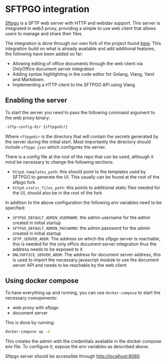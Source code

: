 # SFTPGO integration

[Sftpgo](https://github.com/drakkan/sftpgo) is a SFTP web server with HTTP and webdav support. This server is integrated in web3 proxy, providing a simple to use web client that allows users to manage and share their files.

The integration is done through our own fork of the project found [here](https://github.com/freeflowuniverse/aydo). This integration build on what is already available and add additional features, the following have been added so far:

- Allowing editing of office documents through the web client via OnlyOffice document server integration
- Adding syntax highlighting in the code editor for Golang, Vlang, Yaml and Markdown.
- Implementing a HTTP client to the SFTPGO API using Vlang

## Enabling the server

To start the server you need to pass the following command argument to the web proxy binary:

```bash
-sftp-config-dir {sftpgodir}
```

Where `sftpgodir` is the directory that will contain the secrets generated by the server during the initial start. Most importantly the directory should include `sftpgo.json` which configures the server.

There is a config file at the root of the repo that can be used, although it mind be necessary to change the following sections:

- `httpd.templates_path`: this should point to the templates used by SFTPGO to generate the UI. This usually can be found at the root of the sftpgo fork
- `httpd.static_files_path`: this points to additional static files needed for the UI, should also be in the root of the fork

In addition to the above configuration the following env variables need to be specified:

- `SFTPGO_DEFAULT_ADMIN_USERNAME`: the admin username for the admin created in initial startup
- `SFTPGO_DEFAULT_ADMIN_PASSWORD`: the admin password for the admin created in initial startup
- `SFTP_SERVER_ADDR`: The address on which the sftpgo server is reachable, this is needed for the only office document server integration thus the address needs to be exposed to it
- `ONLYOFFICE_SERVER_ADDR`: The address for document server address, this is used to import the necessary javascript module to use the document server API and needs to be reachable by the web client

## Using docker compose

To have everything up and running, you can use `docker-compose` to start the necessary comopenents:

- web proxy with sftpgo
- document server

This is done by running:

```bash
docker-compose up -d
```

This creates the admin with the credentials available in the docker compose env file. To configure it, expose the env variables as described above.

Sftpgo server should be accessible through <http://localhost:8060>
